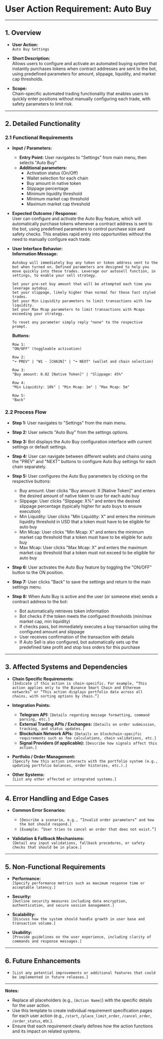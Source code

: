 # User Action Requirement: Auto Buy

---

## 1. Overview

- **User Action:**  
  `Auto Buy Settings`

- **Short Description:**  
  Allows users to configure and activate an automated buying system that instantly purchases tokens when contract addresses are sent to the bot, using predefined parameters for amount, slippage, liquidity, and market cap thresholds.

- **Scope:**  
  Chain-specific automated trading functionality that enables users to quickly enter positions without manually configuring each trade, with safety parameters to limit risk.

---

## 2. Detailed Functionality

### 2.1 Functional Requirements
- **Input / Parameters:**
    - **Entry Point:** User navigates to "Settings" from main menu, then selects "Auto Buy"
    - **Additional parameters:**
        - Activation status (On/Off)
        - Wallet selection for each chain
        - Buy amount in native token
        - Slippage percentage
        - Minimum liquidity threshold
        - Minimum market cap threshold
        - Maximum market cap threshold

- **Expected Outcome / Response:**  
  User can configure and activate the Auto Buy feature, which will automatically purchase tokens whenever a contract address is sent to the bot, using predefined parameters to control purchase size and safety checks. This enables rapid entry into opportunities without the need to manually configure each trade.

- **User Interface Behavior:**  
  **Information Message:**
  ```
  Autobuy will immediately buy any token or token address sent to the bot when turned on. Defined parameters are designed to help you move quickly into these trades. Leverage our autosell function, in settings, to enable your sell strategy. 
            
  Set your pre-set buy amount that will be attempted each time you leverage autobuy.
  Set your slippage, likely higher than normal for these fast styled trades. 
  Set your Min Liquidity parameters to limit transactions with low liquidity.
  Set your Max Mcap parameters to limit transactions with Mcaps exceeding your strategy.
            
  To reset any parameter simply reply "none" to the respective prompt.
  ```

  **Buttons:**
  ```
  Row 1:
  "ON/OFF" (toggleable activation)
  
  Row 2:
  "⬅️ PREV" | "W1 - [CHAIN]" | "➡️ NEXT" (wallet and chain selection)
  
  Row 3:
  "Buy amount: 0.02 [Native Token]" | "Slippage: 45%"
  
  Row 4:
  "Min Liquidity: 10k" | "Min Mcap: 1m" | "Max Mcap: 5m"
  
  Row 5:
  "Back"
  ```

### 2.2 Process Flow
- **Step 1:** User navigates to "Settings" from the main menu.

- **Step 2:** User selects "Auto Buy" from the settings options.

- **Step 3:** Bot displays the Auto Buy configuration interface with current settings or default settings.

- **Step 4:** User can navigate between different wallets and chains using the "PREV" and "NEXT" buttons to configure Auto Buy settings for each chain separately.

- **Step 5:** User configures the Auto Buy parameters by clicking on the respective buttons:
    - Buy amount: User clicks "Buy amount: X [Native Token]" and enters the desired amount of native token to use for each auto buy
    - Slippage: User clicks "Slippage: X%" and enters the desired slippage percentage (typically higher for auto buys to ensure execution)
    - Min Liquidity: User clicks "Min Liquidity: X" and enters the minimum liquidity threshold in USD that a token must have to be eligible for auto buy
    - Min Mcap: User clicks "Min Mcap: X" and enters the minimum market cap threshold that a token must have to be eligible for auto buy
    - Max Mcap: User clicks "Max Mcap: X" and enters the maximum market cap threshold that a token must not exceed to be eligible for auto buy

- **Step 6:** User activates the Auto Buy feature by toggling the "ON/OFF" button to the ON position.

- **Step 7:** User clicks "Back" to save the settings and return to the main settings menu.

- **Step 8:** When Auto Buy is active and the user (or someone else) sends a contract address to the bot:
    - Bot automatically retrieves token information
    - Bot checks if the token meets the configured thresholds (min/max market cap, min liquidity)
    - If checks pass, bot immediately executes a buy transaction using the configured amount and slippage
    - User receives confirmation of the transaction with details
    - If Auto Sell is also configured, bot automatically sets up the predefined take profit and stop loss orders for this purchase

---

## 3. Affected Systems and Dependencies

- **Chain Specific Requirements:**  
  `[Indicate if this action is chain-specific. For example, “This action applies only to the Binance Smart Chain and Ethereum networks” or “This action displays portfolio data across all chains, with sorting options by chain.”]`

- **Integration Points:**
    - **Telegram API:** `[Details regarding message formatting, command parsing, etc.]`
    - **External Trading APIs / Exchanges:** `[Details on order submission, tracking, and status updates.]`
    - **Blockchain Network APIs:** `[Details on blockchain-specific requirements such as fee calculations, chain validations, etc.]`
    - **Signal Providers (if applicable):** `[Describe how signals affect this action.]`

- **Portfolio / Order Management:**  
  `[Specify how this action interacts with the portfolio system (e.g., updating portfolio balances, order histories, etc.).]`

- **Other Systems:**  
  `[List any other affected or integrated systems.]`

---

## 4. Error Handling and Edge Cases

- **Common Error Scenarios:**
    - `[Describe a scenario, e.g., “Invalid order parameters” and how the bot should respond.]`
    - `[Example: “User tries to cancel an order that does not exist.”]`

- **Validation & Fallback Mechanisms:**  
  `[Detail any input validations, fallback procedures, or safety checks that should be in place.]`

---

## 5. Non-Functional Requirements

- **Performance:**  
  `[Specify performance metrics such as maximum response time or acceptable latency.]`

- **Security:**  
  `[Outline security measures including data encryption, authentication, and secure session management.]`

- **Scalability:**  
  `[Discuss how the system should handle growth in user base and transaction volume.]`

- **Usability:**  
  `[Provide guidelines on the user experience, including clarity of commands and response messages.]`

---

## 6. Future Enhancements

- `[List any potential improvements or additional features that could be implemented in future releases.]`

---

**Notes:**
- Replace all placeholders (e.g., `[Action Name]`) with the specific details for the user action.
- Use this template to create individual requirement specification pages for each user action (e.g., `/start`, `/place_limit_order`, `/cancel_order`, `/order_status`, etc.).
- Ensure that each requirement clearly defines how the action functions and its impact on related systems.
